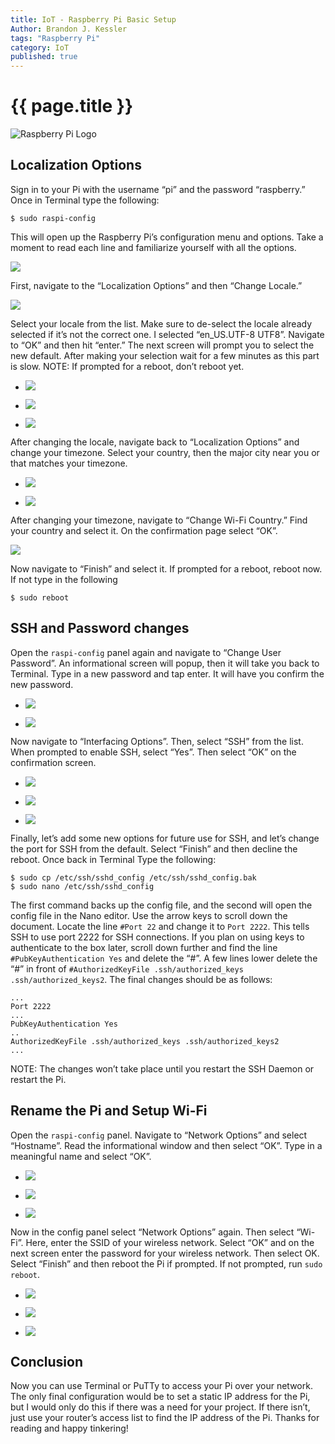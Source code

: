 ```yaml
---
title: IoT - Raspberry Pi Basic Setup
Author: Brandon J. Kessler
tags: "Raspberry Pi"
category: IoT
published: true
---
```


<h1>{{ page.title }}</h1>

![Raspberry Pi Logo](/assets/img/RPi-Logo_800px.png)

## Localization Options

Sign in to your Pi with the username “pi” and the password “raspberry.” Once in Terminal type the following:

```
$ sudo raspi-config
```
<!--more-->
This will open up the Raspberry Pi’s configuration menu and options. Take a moment to read each line and familiarize yourself with all the options.

![](/assets/screenshots/Raspi-Config.png)

First, navigate to the “Localization Options” and then “Change Locale.”

![](/assets/screenshots/Raspi-Config_Localization.png)

Select your locale from the list. Make sure to de-select the locale already selected if it’s not the correct one. I selected “en\_US.UTF-8 UTF8”. Navigate to “OK” and then hit “enter.” The next screen will prompt you to select the new default. After making your selection wait for a few minutes as this part is slow. NOTE: If prompted for a reboot, don’t reboot yet.

-   ![](/assets/screenshots/Raspi-Config_Localization_Locale.png)
    
-   ![](/assets/screenshots/Raspi-Config_LocalizationSelect-1.png)
    
-   ![](/assets/screenshots/Raspi-Config_Localization_Changing-1.png)
    

After changing the locale, navigate back to “Localization Options” and change your timezone. Select your country, then the major city near you or that matches your timezone.

-   ![](/assets/screenshots/Raspi-Config_Localization_TimeZoneCountry.png)
    
-   ![](/assets/screenshots/Raspi-Config_Localization_TimeZoneCountry_City.png)
    

After changing your timezone, navigate to “Change Wi-Fi Country.” Find your country and select it. On the confirmation page select “OK”.

![](/assets/screenshots/Raspi-Config_Localization_Wifi_Country.png)

Now navigate to “Finish” and select it. If prompted for a reboot, reboot now. If not type in the following

```
$ sudo reboot
```

## SSH and Password changes

Open the `raspi-config` panel again and navigate to “Change User Password”. An informational screen will popup, then it will take you back to Terminal. Type in a new password and tap enter. It will have you confirm the new password.

-   ![](/assets/screenshots/Raspi-Config-1.png)
    
-   ![](/assets/screenshots/Raspi-Config_Password-1024x608.png)
    

Now navigate to “Interfacing Options”. Then, select “SSH” from the list. When prompted to enable SSH, select “Yes”. Then select “OK” on the confirmation screen.

-   ![](/assets/screenshots/Raspi-Config_InterfacingOptions-1-1024x608.png)
    
-   ![](/assets/screenshots/Raspi-Config_InterfacingOptions_SSH-1-1024x608.png)
    
-   ![](/assets/screenshots/Raspi-Config_InterfacingOptions_SSH_Enable-1024x608.png)
    

Finally, let’s add some new options for future use for SSH, and let’s change the port for SSH from the default. Select “Finish” and then decline the reboot. Once back in Terminal Type the following:

```
$ sudo cp /etc/ssh/sshd_config /etc/ssh/sshd_config.bak
$ sudo nano /etc/ssh/sshd_config
```

The first command backs up the config file, and the second will open the config file in the Nano editor. Use the arrow keys to scroll down the document. Locate the line `#Port 22` and change it to `Port 2222`. This tells SSH to use port 2222 for SSH connections. If you plan on using keys to authenticate to the box later, scroll down further and find the line `#PubKeyAuthentication Yes` and delete the “#”. A few lines lower delete the “#” in front of `#AuthorizedKeyFile .ssh/authorized_keys .ssh/authorized_keys2`. The final changes should be as follows:

```
...
Port 2222
...
PubKeyAuthentication Yes
..
AuthorizedKeyFile .ssh/authorized_keys .ssh/authorized_keys2
...
```

NOTE: The changes won’t take place until you restart the SSH Daemon or restart the Pi.

## Rename the Pi and Setup Wi-Fi

Open the `raspi-config` panel. Navigate to “Network Options” and select “Hostname”. Read the informational window and then select “OK”. Type in a meaningful name and select “OK”.

-   ![](/assets/screenshots/Raspi-ConfigNetwork-1024x608.png)
    
-   ![](/assets/screenshots/Raspi-ConfigNetwork_Hostname-1024x608.png)
    
-   ![](/assets/screenshots/Raspi-ConfigNetwork_HostnameName-1024x608.png)
    

Now in the config panel select “Network Options” again. Then select “Wi-Fi”. Here, enter the SSID of your wireless network. Select “OK” and on the next screen enter the password for your wireless network. Then select OK. Select “Finish” and then reboot the Pi if prompted. If not prompted, run `sudo reboot`.

-   ![](/assets/screenshots/Raspi-ConfigNetwork_WiFi-1024x608.png)
    
-   ![](/assets/screenshots/Raspi-ConfigNetwork_WiFi_Password-1024x608.png)
    
-   ![](/assets/screenshots/Raspi-ConfigNetwork_WiFi_SSID-1024x608.png)
    

## Conclusion

Now you can use Terminal or PuTTy to access your Pi over your network. The only final configuration would be to set a static IP address for the Pi, but I would only do this if there was a need for your project. If there isn’t, just use your router’s access list to find the IP address of the Pi. Thanks for reading and happy tinkering!